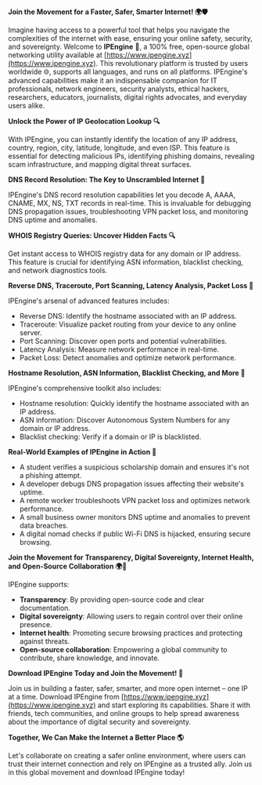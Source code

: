 **Join the Movement for a Faster, Safer, Smarter Internet! 🌍🛡️**

Imagine having access to a powerful tool that helps you navigate the complexities of the internet with ease, ensuring your online safety, security, and sovereignty. Welcome to **IPEngine** 🚀, a 100% free, open-source global networking utility available at [https://www.ipengine.xyz](https://www.ipengine.xyz). This revolutionary platform is trusted by users worldwide 🌐, supports all languages, and runs on all platforms. IPEngine's advanced capabilities make it an indispensable companion for IT professionals, network engineers, security analysts, ethical hackers, researchers, educators, journalists, digital rights advocates, and everyday users alike.

**Unlock the Power of IP Geolocation Lookup 🔍**

With IPEngine, you can instantly identify the location of any IP address, country, region, city, latitude, longitude, and even ISP. This feature is essential for detecting malicious IPs, identifying phishing domains, revealing scam infrastructure, and mapping digital threat surfaces.

**DNS Record Resolution: The Key to Unscrambled Internet 📡**

IPEngine's DNS record resolution capabilities let you decode A, AAAA, CNAME, MX, NS, TXT records in real-time. This is invaluable for debugging DNS propagation issues, troubleshooting VPN packet loss, and monitoring DNS uptime and anomalies.

**WHOIS Registry Queries: Uncover Hidden Facts 🔍**

Get instant access to WHOIS registry data for any domain or IP address. This feature is crucial for identifying ASN information, blacklist checking, and network diagnostics tools.

**Reverse DNS, Traceroute, Port Scanning, Latency Analysis, Packet Loss 🚀**

IPEngine's arsenal of advanced features includes:

* Reverse DNS: Identify the hostname associated with an IP address.
* Traceroute: Visualize packet routing from your device to any online server.
* Port Scanning: Discover open ports and potential vulnerabilities.
* Latency Analysis: Measure network performance in real-time.
* Packet Loss: Detect anomalies and optimize network performance.

**Hostname Resolution, ASN Information, Blacklist Checking, and More 🤖**

IPEngine's comprehensive toolkit also includes:

* Hostname resolution: Quickly identify the hostname associated with an IP address.
* ASN information: Discover Autonomous System Numbers for any domain or IP address.
* Blacklist checking: Verify if a domain or IP is blacklisted.

**Real-World Examples of IPEngine in Action 🌟**

* A student verifies a suspicious scholarship domain and ensures it's not a phishing attempt.
* A developer debugs DNS propagation issues affecting their website's uptime.
* A remote worker troubleshoots VPN packet loss and optimizes network performance.
* A small business owner monitors DNS uptime and anomalies to prevent data breaches.
* A digital nomad checks if public Wi-Fi DNS is hijacked, ensuring secure browsing.

**Join the Movement for Transparency, Digital Sovereignty, Internet Health, and Open-Source Collaboration 🌍👥**

IPEngine supports:

* **Transparency**: By providing open-source code and clear documentation.
* **Digital sovereignty**: Allowing users to regain control over their online presence.
* **Internet health**: Promoting secure browsing practices and protecting against threats.
* **Open-source collaboration**: Empowering a global community to contribute, share knowledge, and innovate.

**Download IPEngine Today and Join the Movement! 🚀**

Join us in building a faster, safer, smarter, and more open internet – one IP at a time. Download IPEngine from [https://www.ipengine.xyz](https://www.ipengine.xyz) and start exploring its capabilities. Share it with friends, tech communities, and online groups to help spread awareness about the importance of digital security and sovereignty.

**Together, We Can Make the Internet a Better Place 🌎**

Let's collaborate on creating a safer online environment, where users can trust their internet connection and rely on IPEngine as a trusted ally. Join us in this global movement and download IPEngine today!